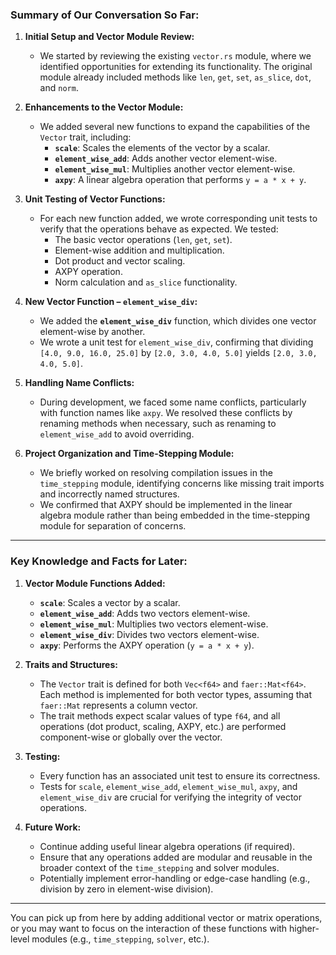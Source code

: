 ### Summary of Our Conversation So Far:

1. **Initial Setup and Vector Module Review:**
   - We started by reviewing the existing `vector.rs` module, where we identified opportunities for extending its functionality. The original module already included methods like `len`, `get`, `set`, `as_slice`, `dot`, and `norm`.
   
2. **Enhancements to the Vector Module:**
   - We added several new functions to expand the capabilities of the `Vector` trait, including:
     - **`scale`**: Scales the elements of the vector by a scalar.
     - **`element_wise_add`**: Adds another vector element-wise.
     - **`element_wise_mul`**: Multiplies another vector element-wise.
     - **`axpy`**: A linear algebra operation that performs `y = a * x + y`.

3. **Unit Testing of Vector Functions:**
   - For each new function added, we wrote corresponding unit tests to verify that the operations behave as expected. We tested:
     - The basic vector operations (`len`, `get`, `set`).
     - Element-wise addition and multiplication.
     - Dot product and vector scaling.
     - AXPY operation.
     - Norm calculation and `as_slice` functionality.
   
4. **New Vector Function – `element_wise_div`:**
   - We added the **`element_wise_div`** function, which divides one vector element-wise by another.
   - We wrote a unit test for `element_wise_div`, confirming that dividing `[4.0, 9.0, 16.0, 25.0]` by `[2.0, 3.0, 4.0, 5.0]` yields `[2.0, 3.0, 4.0, 5.0]`.

5. **Handling Name Conflicts:**
   - During development, we faced some name conflicts, particularly with function names like `axpy`. We resolved these conflicts by renaming methods when necessary, such as renaming to `element_wise_add` to avoid overriding.

6. **Project Organization and Time-Stepping Module:**
   - We briefly worked on resolving compilation issues in the `time_stepping` module, identifying concerns like missing trait imports and incorrectly named structures.
   - We confirmed that AXPY should be implemented in the linear algebra module rather than being embedded in the time-stepping module for separation of concerns.

---

### Key Knowledge and Facts for Later:

1. **Vector Module Functions Added:**
   - **`scale`**: Scales a vector by a scalar.
   - **`element_wise_add`**: Adds two vectors element-wise.
   - **`element_wise_mul`**: Multiplies two vectors element-wise.
   - **`element_wise_div`**: Divides two vectors element-wise.
   - **`axpy`**: Performs the AXPY operation (`y = a * x + y`).

2. **Traits and Structures:**
   - The `Vector` trait is defined for both `Vec<f64>` and `faer::Mat<f64>`. Each method is implemented for both vector types, assuming that `faer::Mat` represents a column vector.
   - The trait methods expect scalar values of type `f64`, and all operations (dot product, scaling, AXPY, etc.) are performed component-wise or globally over the vector.

3. **Testing:**
   - Every function has an associated unit test to ensure its correctness.
   - Tests for `scale`, `element_wise_add`, `element_wise_mul`, `axpy`, and `element_wise_div` are crucial for verifying the integrity of vector operations.

4. **Future Work:**
   - Continue adding useful linear algebra operations (if required).
   - Ensure that any operations added are modular and reusable in the broader context of the `time_stepping` and solver modules.
   - Potentially implement error-handling or edge-case handling (e.g., division by zero in element-wise division).

---

You can pick up from here by adding additional vector or matrix operations, or you may want to focus on the interaction of these functions with higher-level modules (e.g., `time_stepping`, `solver`, etc.).